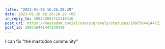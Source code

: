 ```yaml
---
title: "2023-01-26 16:26:28.29"
date: 2023-01-26 16:26:28.29 +00
in_reply_to: 109342883712110416
post_uri: https://mastodon.social/users/gravely/statuses/109756441447230419
post_id: 109756441447230419
---
```

I can fix "the mastodon community"


